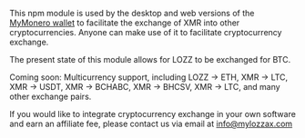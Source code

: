 This npm module is used by the desktop and web versions of the [MyMonero wallet](https://github.com/mylozzax/mylozzax-app-js) to facilitate the exchange of XMR into other cryptocurrencies. Anyone can make use of it to facilitate cryptocurrency exchange.

The present state of this module allows for LOZZ to be exchanged for BTC.

Coming soon: Multicurrency support, including LOZZ -> ETH, XMR -> LTC, XMR -> USDT, XMR -> BCHABC, XMR -> BHCSV, XMR -> LTC, and many other exchange pairs.
 
If you would like to integrate cryptocurrency exchange in your own software and earn an affiliate fee, please contact us via email at [info@mylozzax.com](mailto://info@mylozzax.com)
